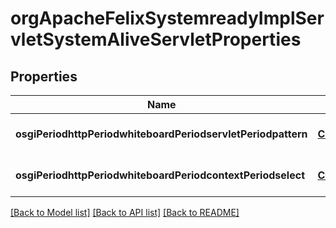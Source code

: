 # orgApacheFelixSystemreadyImplServletSystemAliveServletProperties

## Properties
Name | Type | Description | Notes
------------ | ------------- | ------------- | -------------
**osgiPeriodhttpPeriodwhiteboardPeriodservletPeriodpattern** | [**ConfigNodePropertyString**](ConfigNodePropertyString.md) |  | [optional] [default to null]
**osgiPeriodhttpPeriodwhiteboardPeriodcontextPeriodselect** | [**ConfigNodePropertyString**](ConfigNodePropertyString.md) |  | [optional] [default to null]

[[Back to Model list]](../README.md#documentation-for-models) [[Back to API list]](../README.md#documentation-for-api-endpoints) [[Back to README]](../README.md)


